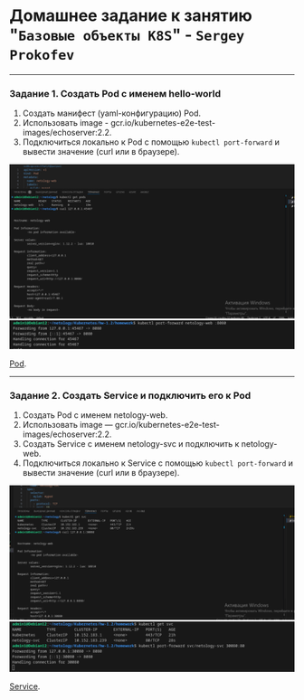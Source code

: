 # Домашнее задание к занятию "`Базовые объекты K8S`" - `Sergey Prokofev`

---

### Задание 1. Создать Pod с именем hello-world

1. Создать манифест (yaml-конфигурацию) Pod.
2. Использовать image - gcr.io/kubernetes-e2e-test-images/echoserver:2.2.
3. Подключиться локально к Pod с помощью `kubectl port-forward` и вывести значение (curl или в браузере).

![Задание-1](https://github.com/sergey-prokofev/homework/blob/kube-1.2/img/21.PNG)
![Задание-1](https://github.com/sergey-prokofev/homework/blob/kube-1.2/img/24.PNG)

[Pod](https://github.com/sergey-prokofev/homework/blob/kube-1.2/pod.yaml).

---

### Задание 2. Создать Service и подключить его к Pod

1. Создать Pod с именем netology-web.
2. Использовать image — gcr.io/kubernetes-e2e-test-images/echoserver:2.2.
3. Создать Service с именем netology-svc и подключить к netology-web.
4. Подключиться локально к Service с помощью `kubectl port-forward` и вывести значение (curl или в браузере).

![Задание-2](https://github.com/sergey-prokofev/homework/blob/kube-1.2/img/22.PNG)
![Задание-2](https://github.com/sergey-prokofev/homework/blob/kube-1.2/img/23.PNG)

[Service](https://github.com/sergey-prokofev/homework/blob/kube-1.2/service.yaml).
